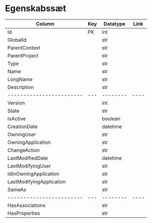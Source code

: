 # Egenskabssæt

| Column                   | Key | Datatype | Link |
| ------------------------ | --- | -------- | ---- |
| Id                       | PK  | int      |      |
| GlobalId                 |     | str      |      |
| ParentContext            |     | str      |      |
| ParentProject            |     | str      |      |
| Type                     |     | str      |      |
| Name                     |     | str      |      |
| LongName                 |     | str      |      |
| Description              |     | str      |      |
| ------------------------ | --- | -------- | ---- |
| Version                  |     | int      |      |
| State                    |     | str      |      |
| IsActive                 |     | boolean  |      |
| CreationDate             |     | datetime |      |
| OwningUser               |     | str      |      |
| OwningApplication        |     | str      |      |
| ChangeAction             |     | str      |      |
| LastModifiedDate         |     | datetime |      |
| LastModifyingUser        |     | str      |      |
| IdInOwningApplication    |     | str      |      |
| LastModifyingApplication |     | str      |      |
| SameAs                   |     | str      |      |
| ------------------------ | --- | -------- | ---- |
| HasAssociations          |     | str      |      |
| HasProperties            |     | str      |      |

